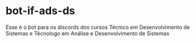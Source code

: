# bot-if-ads-ds
Esse é o bot para os discords dos cursos Técnico em Desenvolvimento de Sistemas e Técnologo em Análise e Desenvolvimento de Sistemas
